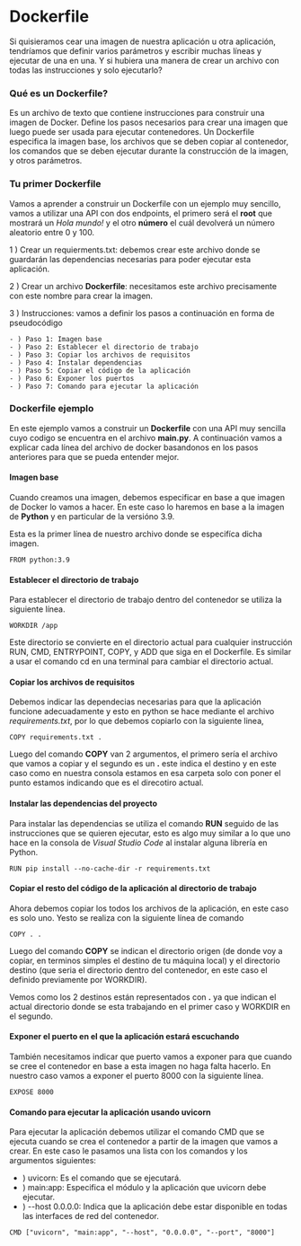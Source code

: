 # Dockerfile

Si quisieramos cear una imagen de nuestra aplicación u otra aplicación, tendríamos que definir varios parámetros y escribir muchas líneas y ejecutar de una en una. Y si hubiera una manera de crear un archivo con todas las instrucciones y solo ejecutarlo?

### Qué es un Dockerfile?

Es un archivo de texto que contiene instrucciones para construir una imagen de Docker. Define los pasos necesarios para crear una imagen que luego puede ser usada para ejecutar contenedores. Un Dockerfile especifica la imagen base, los archivos que se deben copiar al contenedor, los comandos que se deben ejecutar durante la construcción de la imagen, y otros parámetros.

### Tu primer Dockerfile

Vamos a aprender a construir un Dockerfile con un ejemplo muy sencillo, vamos a utilizar una API con dos endpoints, el primero será el **root** que mostrará un *Hola mundo!* y el otro **número** el cuál devolverá un número aleatorio entre 0 y 100.

1 ) Crear un requierments.txt: debemos crear este archivo donde se guardarán las dependencias necesarias para poder ejecutar esta aplicación.

2 ) Crear un archivo **Dockerfile**: necesitamos este archivo precisamente con este nombre para crear la imagen.

3 ) Instrucciones: vamos a definir los pasos a continuación en forma de pseudocódigo

    - ) Paso 1: Imagen base
    - ) Paso 2: Establecer el directorio de trabajo
    - ) Paso 3: Copiar los archivos de requisitos
    - ) Paso 4: Instalar dependencias
    - ) Paso 5: Copiar el código de la aplicación
    - ) Paso 6: Exponer los puertos
    - ) Paso 7: Comando para ejecutar la aplicación

### Dockerfile ejemplo

En este ejemplo vamos a construir un **Dockerfile** con una API muy sencilla cuyo codigo se encuentra en el archivo **main.py**. A continuación vamos a explicar cada línea del archivo de docker basandonos en los pasos anteriores para que se pueda entender mejor.

#### Imagen base
Cuando creamos una imagen, debemos especificar en base a que imagen de Docker lo vamos a hacer. En este caso lo haremos en base a la imagen de **Python** y en particular de la versióno 3.9.

Esta es la primer línea de nuestro archivo donde se especifíca dicha imagen.
```
FROM python:3.9
```
#### Establecer el directorio de trabajo

Para establecer el directorio de trabajo dentro del contenedor se utiliza la siguiente línea.

```
WORKDIR /app
```
Este directorio se convierte en el directorio actual para cualquier instrucción RUN, CMD, ENTRYPOINT, COPY, y ADD que siga en el Dockerfile. Es similar a usar el comando cd en una terminal para cambiar el directorio actual.

#### Copiar los archivos de requisitos
Debemos indicar las dependecias necesarias para que la aplicación funcione adecuadamente y esto en python se hace mediante el archivo *requirements.txt*, por lo que debemos copiarlo con la siguiente linea,

```
COPY requirements.txt .
```
Luego del comando **COPY** van 2 argumentos, el primero sería el archivo  que vamos a copiar y el segundo es un **.** este indica el destino y en este caso como en nuestra consola estamos en esa carpeta solo con poner el punto estamos indicando que es el direcotiro actual.

#### Instalar las dependencias del proyecto
Para instalar las dependencias se utiliza el comando **RUN** seguido de las instrucciones que se quieren ejecutar, esto es algo muy similar a lo que uno hace en la consola de *Visual Studio Code* al instalar alguna librería en Python.

```
RUN pip install --no-cache-dir -r requirements.txt
```
#### Copiar el resto del código de la aplicación al directorio de trabajo
Ahora debemos copiar los todos los archivos de la aplicación, en este caso es solo uno. Yesto se realiza con la siguiente línea de comando
```
COPY . .
```
Luego del comando **COPY** se indican el directorio origen (de donde voy a copiar, en terminos simples el destino de tu máquina local) y el directorio destino (que seria el directorio dentro del contenedor, en este caso el definido previamente por WORKDIR).

Vemos como los 2 destinos están representados con **.** ya que indican el actual directorio donde se esta trabajando en el primer caso y WORKDIR en el segundo.

#### Exponer el puerto en el que la aplicación estará escuchando
También necesitamos indicar que puerto vamos a exponer para que cuando se cree el contenedor en base a esta imagen no haga falta hacerlo. En nuestro caso vamos a exponer el puerto 8000 con la siguiente línea.
```
EXPOSE 8000
```
#### Comando para ejecutar la aplicación usando uvicorn
Para ejecutar la aplicación debemos utilizar el comando CMD que se ejecuta cuando se crea el contenedor a partir de la imagen que vamos a crear.
En este caso le pasamos una lista con los comandos y los argumentos siguientes:
- ) uvicorn: Es el comando que se ejecutará.
- ) main:app: Especifica el módulo y la aplicación que uvicorn debe ejecutar.
- ) --host 0.0.0.0: Indica que la aplicación debe estar disponible en todas las interfaces de red del contenedor.
```
CMD ["uvicorn", "main:app", "--host", "0.0.0.0", "--port", "8000"]
```